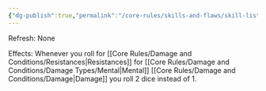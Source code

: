 ```yaml
---
{"dg-publish":true,"permalink":"/core-rules/skills-and-flaws/skill-list/intelect/rank-4/mentally-hardened/"}
---
```


Refresh: None

Effects:
Whenever you roll for [[Core Rules/Damage and Conditions/Resistances\|Resistances]] for [[Core Rules/Damage and Conditions/Damage Types/Mental\|Mental]] [[Core Rules/Damage and Conditions/Damage\|Damage]] you roll 2 dice instead of 1.